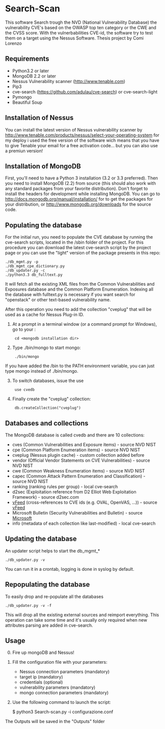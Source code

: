 # Search-Scan
This software Search trough the NVD (National Vulnerability Database) the vulnerability CVE's based on the OWASP top ten category or the CWE and the CVSS score. With the vulnerbabilities CVE-id, the software try to test them on a target using the Nessus Software.
Thesis project by Comi Lorenzo 

Requirements
------------

* Python3.2 or later
* MongoDB 2.2 or later
* Nessus Vulnerability scanner (http://www.tenable.com)
* Pip3  
* cve-search (https://github.com/adulau/cve-search) or cve-search-light
* Pymongo
* Beautiful Soup


Installation of Nessus
----------------------

You can install the latest version of Nessus vulnerability scanner by http://www.tenable.com/products/nessus/select-your-operating-system for my deploy i used the free version of the software wich means that you have to give Tenable your email for a free activation code... but you can also use a premiun version!

Installation of MongoDB
-----------------------

First, you'll need to have a Python 3 installation (3.2 or 3.3 preferred).
Then you need to install MongoDB (2.2) from source (this should also work
with any standard packages from your favorite distribution). Don't forget
to install the headers for development while installing MongoDB.
You can go to http://docs.mongodb.org/manual/installation/ for to get the
packages for your distribution, or http://www.mongodb.org/downloads for
the source code.


Populating the database
-----------------------

For the initial run, you need to populate the CVE database by running the cve-search scripts, located in the /sbin folder of the project. For this procedure you can download the latest cve-search script by the project page or you can use the "light" version of the package presents in this repo:

    ./db_mgmt.py -p
    ./db_mgmt_cpe_dictionary.py
    ./db_updater.py -c
    ./python3.3 db_fulltext.py

It will fetch all the existing XML files from the Common Vulnerabilities
and Exposures database and the Common Platform Enumeration.
Indexing all the database with fulltext.py is necessary if you want search for "openstack" or other text-based vulnerability name.

After this operation you need to add the collection "cveplug" that will be used as a cache for Nessus Plug-in ID.

1. At a prompt in a terminal window (or a command prompt for Windows), go to your <mongodb installation dir>:
	
		cd <mongodb installation dir>
    
2. Type ./bin/mongo to start mongo:
	
		./bin/mongo

If you have added the <mongodb installation dir>/bin to the PATH environment variable, you can just type mongo instead of ./bin/mongo.

3. To switch databases, issue the use <db>

		use cvedb

4. Finally create the "cveplug" collection:
	
		db.createCollection("cveplug")


Databases and collections
-------------------------

The MongoDB database is called cvedb and there are 10 collections:

* cves (Common Vulnerabilities and Exposure items) - source NVD NIST
* cpe (Common Platform Enumeration items) - source NVD NIST
* cveplug (Nessus plugin cache) - custom collection added before
* vendor (Official Vendor Statements on CVE Vulnerabilities) - source NVD NIST
* cwe (Common Weakness Enumeration items) - source NVD NIST
* capec (Common Attack Pattern Enumeration and Classification) - source NVD NIST
* ranking (ranking rules per group) - local cve-search
* d2sec (Exploitation reference from D2 Elliot Web Exploitation Framework) - source d2sec.com
* [vFeed](https://github.com/toolswatch/vFeed) (cross-references to CVE ids (e.g. OVAL, OpenVAS, ...)) - source [vFeed](https://github.com/toolswatch/vFeed)
* Microsoft Bulletin (Security Vulnerabilities and Bulletin) - source [Microsoft](http://www.microsoft.com/en-us/download/details.aspx?id=36982)
* info (metadata of each collection like last-modified) - local cve-search

Updating the database
---------------------

An updater script helps to start the db_mgmt_*  

    ./db_updater.py -v

You can run it in a crontab, logging is done in syslog by default.

Repopulating the database
-------------------------

To easily drop and re-populate all the databases

    ./db_updater.py -v -f

This will drop all the existing external sources and reimport everything. This operation can take some time
and it's usually only required when new attributes parsing are added in cve-search.

Usage
-----
0. Fire up mongoDB and Nessus! 

1. Fill the configuration file with your parameters:
    * Nessus connection parameters (mandatory)
    * target ip (mandatory)
    * credentials (optional)
    * vulnerability parameters (mandatory)
    * mongo connection parameters (mandatory)

2. Use the following command to launch the script:

    $ python3 Search-scan.py -i configurazione.conf

The Outputs will be saved in the "Outputs" folder
